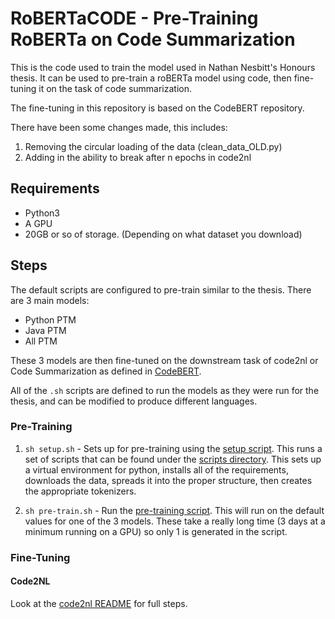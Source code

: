 # RoBERTaCODE - Pre-Training RoBERTa on Code Summarization
This is the code used to train the model used in Nathan Nesbitt's Honours thesis.
It can be used to pre-train a roBERTa model using code, then fine-tuning it on
the task of code summarization.

The fine-tuning in this repository is based on the CodeBERT repository. 

There have been some changes made, this includes:

1. Removing the circular loading of the data (clean_data_OLD.py)
2. Adding in the ability to break after n epochs in code2nl

## Requirements
- Python3
- A GPU
- 20GB or so of storage. (Depending on what dataset you download)

## Steps

The default scripts are configured to pre-train similar to the thesis. There
are 3 main models:

- Python PTM
- Java PTM
- All PTM

These 3 models are then fine-tuned on the downstream task of code2nl or Code
Summarization as defined in [CodeBERT](https://github.com/microsoft/CodeBERT).

All of the `.sh` scripts are defined to run the models as they were run for 
the thesis, and can be modified to produce different languages.

### Pre-Training

1. `sh setup.sh` - Sets up for pre-training using the [setup script](setup.sh). This runs a set of scripts that can be found under the [scripts directory](./scripts/). This sets up a virtual environment for python, installs all of the requirements, downloads the data, spreads it into the proper structure, then creates the appropriate tokenizers.

2. `sh pre-train.sh` - Run the [pre-training script](./pre_train/pre-train.sh). This will run 
    on the default values for one of the 3 models. These take a really long time (3 days at a
    minimum running on a GPU) so only 1 is generated in the script.

### Fine-Tuning

#### Code2NL
Look at the [code2nl README](./code2nl/README.md) for full steps.